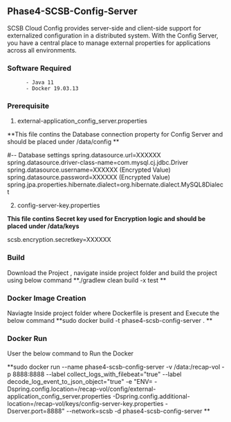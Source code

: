 ## Phase4-SCSB-Config-Server

   SCSB Cloud Config provides server-side and client-side support for externalized configuration in a distributed system. With the Config Server, you have a central place to manage external properties for applications across all environments.
   
### Software Required
          - Java 11
          - Docker 19.03.13      
          
### Prerequisite
1. external-application_config_server.properties

  **This file contins the Database connection property for Config Server and should be placed under /data/config **
   
#-- Database settings
spring.datasource.url=XXXXXX
spring.datasource.driver-class-name=com.mysql.cj.jdbc.Driver
spring.datasource.username=XXXXXX (Encrypted Value)
spring.datasource.password=XXXXXX (Encrypted Value)
spring.jpa.properties.hibernate.dialect=org.hibernate.dialect.MySQL8Dialect

2. config-server-key.properties

**This file contins Secret key used for Encryption logic and should be placed under /data/keys**

scsb.encryption.secretkey=XXXXXX


### Build
   Download the Project , navigate inside project folder and  build the project using below command
   **./gradlew clean build -x test **

### Docker Image Creation
   Naviagte Inside project folder where Dockerfile is present and Execute the below command
   **sudo docker build -t phase4-scsb-config-server  . **

### Docker Run

User the below command to Run the Docker 

**sudo docker run --name phase4-scsb-config-server -v /data:/recap-vol  -p 8888:8888  --label collect_logs_with_filebeat="true" --label decode_log_event_to_json_object="true" -e "ENV= -Dspring.config.location=/recap-vol/config/external-application_config_server.properties  -Dspring.config.additional-location=/recap-vol/keys/config-server-key.properties -Dserver.port=8888" --network=scsb   -d phase4-scsb-config-server **
